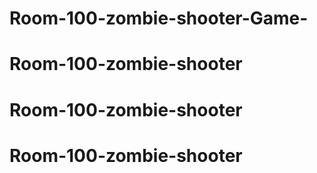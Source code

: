 # Room-100-zombie-shooter-Game-
# Room-100-zombie-shooter
# Room-100-zombie-shooter
# Room-100-zombie-shooter
